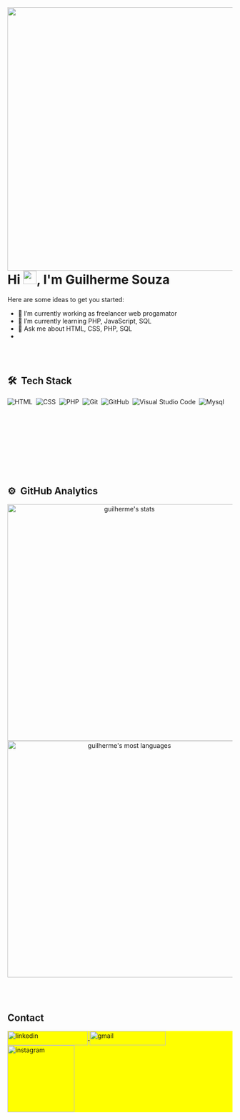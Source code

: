 <img align="right" height="590en" src="https://raw.githubusercontent.com/gist/guilherme179/c0fdc33e3f6c14183f65a728b53a7a34/raw/f18573219c9895e8c92c1beb76003eec307a497c/githubcard.svg"/>
<h1 align="left">Hi <img src="https://raw.githubusercontent.com/kaueMarques/kaueMarques/master/hi.gif" height="30px">, I'm Guilherme Souza</h1>

Here are some ideas to get you started:

- 🔭 I’m currently working as freelancer web progamator
- 🌱 I’m currently learning PHP, JavaScript, SQL
- 💬 Ask me about HTML, CSS, PHP, SQL
- 
<br><br>

## 🛠 &nbsp;Tech Stack

![HTML](https://img.shields.io/badge/-HTML-05122A?style=flat&logo=HTML5)&nbsp;
![CSS](https://img.shields.io/badge/-CSS-05122A?style=flat&logo=CSS3&logoColor=1572B6)&nbsp;
![PHP](https://img.shields.io/badge/-PHP-05122A?style=flat&logo=php)&nbsp;
![Git](https://img.shields.io/badge/-Git-05122A?style=flat&logo=git)&nbsp;
![GitHub](https://img.shields.io/badge/-GitHub-05122A?style=flat&logo=github)&nbsp;
![Visual Studio Code](https://img.shields.io/badge/-Visual%20Studio%20Code-05122A?style=flat&logo=visual-studio-code&logoColor=007ACC)&nbsp;
![Mysql](https://img.shields.io/badge/-MYSQL-05122A?style=flat&logo=mysql)&nbsp;

<br><br><br><br><br><br><br><br>

## ⚙️ &nbsp;GitHub Analytics

<p align="center">
<img width="530em" src="https://github-readme-stats.vercel.app/api?username=guilherme179&show_icons=true&theme=vision-friendly-dark" alt="guilherme's stats"/>
<img width="530em" src="https://github-readme-stats.vercel.app/api/top-langs/?username=guilherme179&layout=compact&theme=vision-friendly-dark" alt="guilherme's most languages"/>
</p>

<br><br>

## Contact

<p align="left" style="background:yellow">
<a href="https://www.linkedin.com/in/guilherme-souza-414472219/" target="_blank">
  <img align="center" width="180" height="32.25" src="https://img.shields.io/badge/-guilherme%20souza-05122A?style=flat&logo=linkedin&logoColor=white" alt="linkedin"/>
</a>
 <a href = "mailto:guilherme.gui.souza179@gmail.com" target="_blank">
   <img align="center" width="170" height="32.25" src="https://img.shields.io/badge/-guilherme179-05122A?style=flat&logo=gmail&logoColor=white" alt="gmail">
</a>
  
<a href="https://www.instagram.com/_guiisouza17/" target="_blank">
  <img align="center" width="150" src="https://img.shields.io/badge/-_guiisouza17-05122A?style=flat&logo=instagram&logoColor=white" alt="instagram"/>
</a>
</p>
